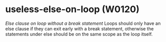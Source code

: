 # useless-else-on-loop (W0120)
*Else clause on loop without a break statement* Loops should only have
an else clause if they can exit early with a break statement, otherwise
the statements under else should be on the same scope as the loop
itself.
